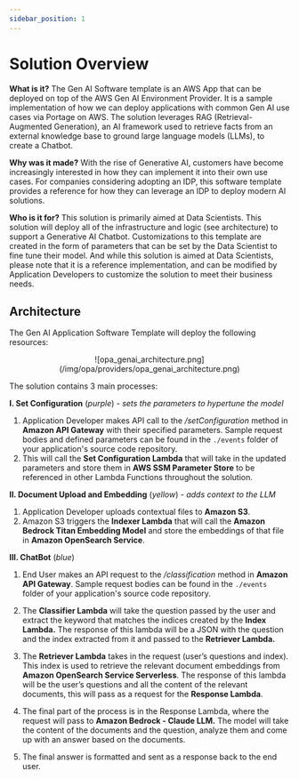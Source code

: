 ```yaml
---
sidebar_position: 1
---
```


# Solution Overview


**What is it?**
The Gen AI Software template is an AWS App that can be deployed on top of the AWS Gen AI Environment Provider. It is a sample implementation of how we can deploy applications with common Gen AI use cases via Portage on AWS. The solution leverages RAG (Retrieval-Augmented Generation), an AI framework used to retrieve facts from an external knowledge base to ground large language models (LLMs), to create a Chatbot.

**Why was it made?**
With the rise of Generative AI, customers have become increasingly interested in how they can implement it into their own use cases.  For companies considering adopting an IDP, this software template provides a reference for how they can leverage an IDP to deploy modern AI solutions.  

**Who is it for?**
This solution is primarily aimed at Data Scientists. This solution will deploy all of the infrastructure and logic (see architecture) to support a Generative AI Chatbot. Customizations to this template are created in the form of parameters that can be set by the Data Scientist to fine tune their model. And while this solution is aimed at Data Scientists, please note that it is a reference implementation, and can be modified by Application Developers to customize the solution to meet their business needs.

## Architecture

The Gen AI Application Software Template will deploy the following resources:
<p align="center">
![opa_genai_architecture.png](/img/opa/providers/opa_genai_architecture.png)
</p>
The solution contains 3 main processes:

**I. Set Configuration** (*purple*) - *sets the parameters to hypertune the model*

1. Application Developer makes API call to the */setConfiguration* method in **Amazon API Gateway** with their specified parameters. Sample request bodies and defined parameters can be found in the `./events` folder of your application's source code repository.
2. This will call the **Set Configuration Lambda** that will take in the updated parameters and store them in **AWS SSM Parameter Store** to be referenced in other Lambda Functions throughout the solution.

**II. Document Upload and Embedding** (*yellow*) - *adds context to the LLM*

1. Application Developer uploads contextual files to **Amazon S3**.
2. Amazon S3 triggers the **Indexer Lambda** that will call the **Amazon Bedrock Titan Embedding Model** and store the embeddings of that file in **Amazon OpenSearch Service**.

**III. ChatBot** (*blue*)

1. End User makes an API request to the */classification* method in **Amazon API Gateway**. Sample request bodies can be found in the `./events` folder of your application's source code repository.

2. The **Classifier Lambda** will take the question passed by the user and extract the keyword that matches the indices created by the **Index Lambda.** The response of this lambda will be a JSON with the question and the index extracted from it and passed to the **Retriever Lambda.**

3. The **Retriever Lambda** takes in the request (user’s questions and index). This index is used to retrieve the relevant document embeddings from **Amazon OpenSearch Service Serverless**. The response of this lambda will be the user’s questions and all the content of the relevant documents, this will pass as a request for the **Response Lambda**.

4.  The final part of the process is in the Response Lambda, where the request will pass to **Amazon Bedrock - Claude LLM.** The model will take the content of the documents and the question, analyze them and come up with an answer based on the documents.

5. The final answer is formatted and sent as a response back to the end user.
